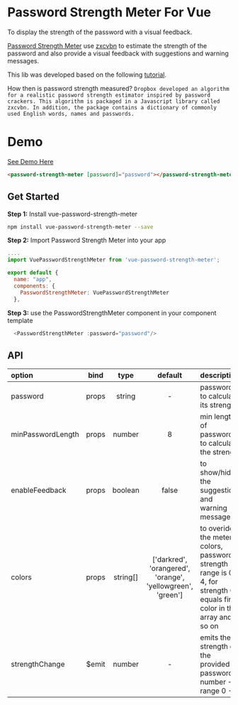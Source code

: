 # Password Strength Meter For Vue

To display the strength of the password with a visual feedback.

[Password Strength Meter](https://www.npmjs.com/package/vue-password-strength-meter) use [zxcvbn](https://github.com/dropbox/zxcvbn) to estimate the strength of the password and also provide a visual feedback with suggestions and warning messages.

This lib was developed based on the following [tutorial](https://scotch.io/tutorials/password-strength-meter-in-angularjs).

How then is password strength measured? `Dropbox developed an algorithm for a realistic password strength estimator inspired by password crackers. This algorithm is packaged in a Javascript library called zxcvbn. In addition, the package contains a dictionary of commonly used English words, names and passwords.`

# Demo

[See Demo Here](https://antoantonyk.github.io/vue-password-strength-meter/)

```html
<password-strength-meter [password]="password"></password-strength-meter>
```

## Get Started

**Step 1:** Install vue-password-strength-meter

```sh
npm install vue-password-strength-meter --save
```

**Step 2:** Import Password Strength Meter into your app

```js
....
import VuePasswordStrengthMeter from 'vue-password-strength-meter';

export default {
  name: "app",
  components: {
    PasswordStrengthMeter: VuePasswordStrengthMeter
  },
```

**Step 3:** use the PasswordStrengthMeter component in your component template

```ts
  <PasswordStrengthMeter :password="password"/>
```

## API

| option            |  bind  |   type   |                          default                           | description                                                                                                             |
| :---------------- | :----: | :------: | :--------------------------------------------------------: | :---------------------------------------------------------------------------------------------------------------------- |
| password          | props  |  string  |                             -                              | password to calculate its strength                                                                                      |
| minPasswordLength | props  |  number  |                             8                              | min length of password to calculate the strength                                                                        |
| enableFeedback    | props  | boolean  |                           false                            | to show/hide the suggestions and warning messages                                                                       |
| colors            | props  | string[] | ['darkred', 'orangered', 'orange', 'yellowgreen', 'green'] | to overide the meter colors, password strength range is 0 - 4, for strength 0 equals first color in the array and so on |
| strengthChange    | \$emit |  number  |                             -                              | emits the strength of the provided password in number -> range 0 - 4                                                    |
